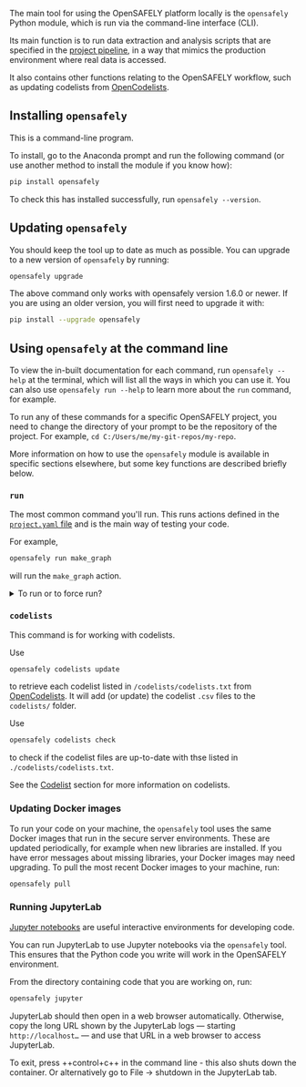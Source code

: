 The main tool for using the OpenSAFELY platform locally is the `opensafely` Python module, which is run via the command-line interface (CLI).

Its main function is to run data extraction and analysis scripts that are specified in the [project pipeline](actions-pipelines.md), in a way that mimics the production environment where real data is accessed.

It also contains other functions relating to the OpenSAFELY workflow, such as updating codelists from [OpenCodelists](https://www.opencodelists.org).

## Installing `opensafely`

This is a command-line program.

To install, go to the Anaconda prompt and run the following command (or use another method to install the module if you know how):

```bash
pip install opensafely
```

To check this has installed successfully, run `opensafely --version`.

## Updating `opensafely`

You should keep the tool up to date as much as possible. You can upgrade to a new version of `opensafely` by running:

```bash
opensafely upgrade
```

The above command only works with opensafely version 1.6.0 or newer. If you are
using an older version, you will first need to upgrade it with:

```bash
pip install --upgrade opensafely
```

## Using `opensafely` at the command line

To view the in-built documentation for each command, run `opensafely --help` at the terminal, which will list all the ways in which you can use it.
You can also use `opensafely run --help` to learn more about the `run` command, for example.

To run any of these commands for a specific OpenSAFELY project, you need to change the directory of your prompt to be the repository of the project.
For example,  `cd C:/Users/me/my-git-repos/my-repo`.


More information on how to use the `opensafely` module is available in specific sections elsewhere, but some key functions are described briefly below.

### `run`

The most common command you'll run.
This runs actions defined in the [`project.yaml` file](actions-pipelines.md) and is the main way of testing your code.

For example,

```bash
opensafely run make_graph
```

will run the `make_graph` action.

<details markdown="1">
<summary>To run or to force run?</summary>

The `run` command takes `--force-run-dependencies` or `-f` arguments,
where the latter is the short form of the former.
However, what do these arguments do?

When an action is a dependency of another action,
the `run` command uses the dependency action's outputs
-- and one of these arguments, if one is present --
to determine whether the dependency action should also run.

If you specify the action to run but don't pass one of these arguments, then:

* The action is run, whether or not its outputs exist.
* Its dependencies are also run, if their outputs do not exist.
  Conversely, its dependencies are not run, if their outputs exist.

If you specify the action to run and pass one of these arguments, then:

* The action is run, whether or not its outputs exist.
* Its dependencies are also run, whether or not their outputs exist.

What about the `run_all` action?
Think of all actions as dependencies of the `run_all` action.

If you specify the `run_all` action but don't pass one of these arguments,
then for each action:

* If the action's outputs exist, then it is not run.
* If the action's outputs do not exist, then it is run.

If you specify the `run_all` action and pass one of these arguments, then:

* All actions are run, whether or not their outputs exist.
</details>

### `codelists`
This command is for working with codelists. 

Use
```bash
opensafely codelists update
```

to retrieve each codelist listed in `/codelists/codelists.txt` from [OpenCodelists](https://www.opencodelists.org).
It will add (or update) the codelist `.csv` files to the `codelists/` folder.

Use
```bash
opensafely codelists check
```

to check if the codelist files are up-to-date with thse listed in `./codelists/codelists.txt`.

See the [Codelist](codelist-intro.md) section for more information on codelists.


### Updating Docker images


To run your code on your machine, the `opensafely` tool uses the same Docker
images that run in the secure server environments. These are updated
periodically, for example when new libraries are installed. If you have error
messages about missing libraries, your Docker images may need upgrading.
To pull the most recent Docker images to your machine, run:

```bash
opensafely pull
```

### Running JupyterLab

[Jupyter notebooks](https://jupyter.org/) are useful interactive
environments for developing code.

You can run JupyterLab to use Jupyter notebooks via the `opensafely`
tool. This ensures that the Python code you write will work in the
OpenSAFELY environment.

From the directory containing code that you are working on, run:

```bash
opensafely jupyter
```

JupyterLab should then open in a web browser automatically. Otherwise,
copy the long URL shown by the JupyterLab logs — starting
`http://localhost…` — and use that URL in a web
browser to access JupyterLab.

To exit, press ++control+c++ in the command line - this also shuts down the container. 
Or alternatively go to File -> shutdown in the JupyterLab tab.
